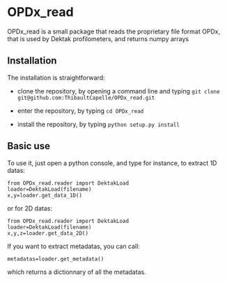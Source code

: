 # OPDx_read

OPDx_read is a small package that reads the proprietary file format OPDx, that is used by Dektak profilometers, and returns numpy arrays

## Installation

The installation is straightforward:

- clone the repository, by opening a command line and typing `git clone git@github.com:ThibaultCapelle/OPDx_read.git`

- enter the repository, by typing `cd OPDx_read`

- install the repository, by typing `python setup.py install`

## Basic use

To use it, just open a python console, and type for instance, to extract 1D datas:

```
from OPDx_read.reader import DektakLoad
loader=DektakLoad(filename)
x,y=loader.get_data_1D()
```

or for 2D datas:

```
from OPDx_read.reader import DektakLoad
loader=DektakLoad(filename)
x,y,z=loader.get_data_2D()
```

If you want to extract metadatas, you can call:

```
metadatas=loader.get_metadata()
```

which returns a dictionnary of all the metadatas.